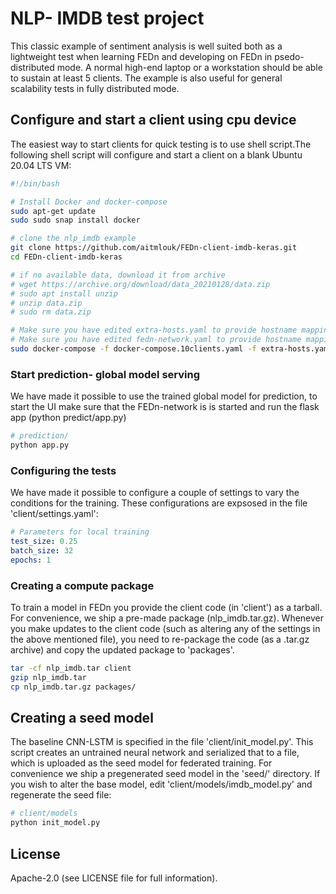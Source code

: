 # NLP- IMDB test project
This classic example of sentiment analysis is well suited both as a lightweight test when learning FEDn and developing on FEDn in psedo-distributed mode. A normal high-end laptop or a workstation should be able to sustain at least 5 clients. The example is also useful for general scalability tests in fully distributed mode. 


## Configure and start a client using cpu device
The easiest way to start clients for quick testing is to use shell script.The following 
shell script will configure and start a client on a blank Ubuntu 20.04 LTS VM:    


```bash
#!/bin/bash

# Install Docker and docker-compose
sudo apt-get update
sudo sudo snap install docker

# clone the nlp_imdb example
git clone https://github.com/aitmlouk/FEDn-client-imdb-keras.git
cd FEDn-client-imdb-keras

# if no available data, download it from archive
# wget https://archive.org/download/data_20210128/data.zip
# sudo apt install unzip
# unzip data.zip
# sudo rm data.zip

# Make sure you have edited extra-hosts.yaml to provide hostname mappings for combiners
# Make sure you have edited fedn-network.yaml to provide hostname mappings for reducer
sudo docker-compose -f docker-compose.10clients.yaml -f extra-hosts.yaml up --build
```

### Start prediction- global model serving
We have made it possible to use the trained global model for prediction, to start the UI make sure that the FEDn-network is
is started and run the flask app (python predict/app.py)
```bash
# prediction/
python app.py
```

### Configuring the tests
We have made it possible to configure a couple of settings to vary the conditions for the training. These configurations are expsosed in the file 'client/settings.yaml': 

```yaml 
# Parameters for local training
test_size: 0.25
batch_size: 32
epochs: 1
```

### Creating a compute package
To train a model in FEDn you provide the client code (in 'client') as a tarball. For convenience, we ship a pre-made package (nlp_imdb.tar.gz). Whenever you make updates to the client code (such as altering any of the settings in the above mentioned file), you need to re-package the code (as a .tar.gz archive) and copy the updated package to 'packages'.

```bash
tar -cf nlp_imdb.tar client
gzip nlp_imdb.tar
cp nlp_imdb.tar.gz packages/
```

## Creating a seed model
The baseline CNN-LSTM is specified in the file 'client/init_model.py'. This script creates an untrained neural network and serialized that to a file, which is uploaded as the seed model for federated training. For convenience we ship a pregenerated seed model in the 'seed/' directory. If you wish to alter the base model, edit 'client/models/imdb_model.py' and regenerate the seed file:
```bash
# client/models
python init_model.py 
```

## License
Apache-2.0 (see LICENSE file for full information).